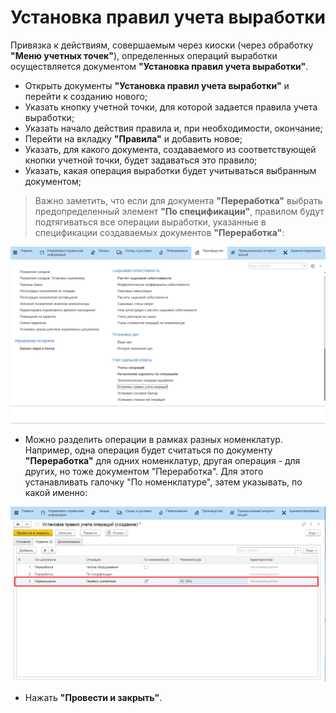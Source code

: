 # Установка правил учета выработки

Привязка к действиям, совершаемым через киоски (через обработку **"Меню учетных точек"**), определенных операций выработки осуществляется документом **"Установка правил учета выработки"**.

-   Открыть документы **"Установка правил учета выработки"** и перейти к
    созданию нового; 
-   Указать кнопку учетной точки, для которой задается правила учета
    выработки;
-   Указать начало действия правила и, при необходимости, окончание;
-   Перейти на вкладку **"Правила"** и добавить новое;
-   Указать, для какого документа, создаваемого из соответствующей кнопки учетной точки, будет задаваться это правило;
-   Указать, какая операция выработки будет учитываться выбранным документом;

> Важно заметить, что если для документа **"Переработка"** выбрать предопределенный элемент **"По спецификации"**, правилом будут подтягиваться все операции выработки, указанные в спецификации создаваемых документов **"Переработка"**:      

![](SettingRulesForAccountingWork.assets/1.gif)    

-   Можно разделить операции в рамках разных номенклатур. Например, одна операция будет считаться по документу **"Переработка"** для одних 
    номенклатур, другая операция - для других, но тоже документом "Переработка". Для этого устанавливать галочку "По номенклатуре", затем указывать, по какой именно: 

![](SettingRulesForAccountingWork.assets/1.png)  

-   Нажать **"Провести и закрыть"**.